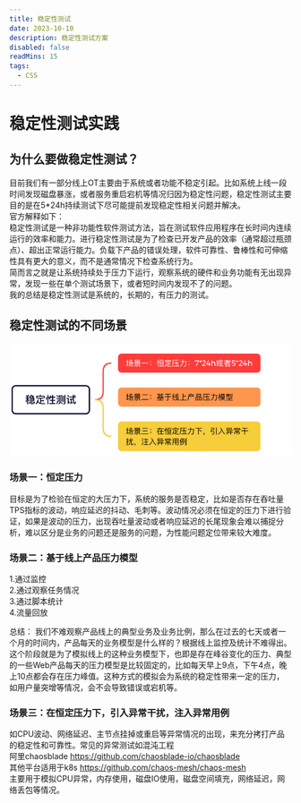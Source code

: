 ```yaml
---
title: 稳定性测试
date: 2023-10-10
description: 稳定性测试方案
disabled: false
readMins: 15
tags:
  - CSS
---
```


# 稳定性测试实践

## 为什么要做稳定性测试？

<p>
目前我们有一部分线上OT主要由于系统或者功能不稳定引起。比如系统上线一段时间发现磁盘暴涨，或者服务重启宕机等情况归因为稳定性问题，稳定性测试主要目的是在5*24h持续测试下尽可能提前发现稳定性相关问题并解决。<br>
官方解释如下：<br>
稳定性测试是一种非功能性软件测试方法，旨在测试软件应用程序在长时间内连续运行的效率和能力。进行稳定性测试是为了检查已开发产品的效率（通常超过瓶颈点）、超出正常运行能力。负载下产品的错误处理，软件可靠性、鲁棒性和可伸缩性具有更大的意义，而不是通常情况下检查系统行为。<br>
简而言之就是让系统持续处于压力下运行，观察系统的硬件和业务功能有无出现异常，发现一些在单个测试场景下，或者短时间内发现不了的问题。<br>
我的总结是稳定性测试是系统的，长期的，有压力的测试。
</p>

## 稳定性测试的不同场景

![这是图片](/img/stickPicture.png 'Magic Gardens')

### 场景一：恒定压力

<p>
目标是为了检验在恒定的大压力下，系统的服务是否稳定，比如是否存在吞吐量TPS指标的波动，响应延迟的抖动、毛刺等。波动情况必须在恒定的压力下进行验证，如果是波动的压力，出现吞吐量波动或者响应延迟的长尾现象会难以捕捉分析，难以区分是业务的问题还是服务的问题，为性能问题定位带来较大难度。
</p>

### 场景二：基于线上产品压力模型

1.通过监控<br> 2.通过观察任务情况<br> 3.通过脚本统计<br> 4.流量回放<br>

总结：
我们不难观察产品线上的典型业务及业务比例，那么在过去的七天或者一个月的时间内，产品每天的业务模型是什么样的？根据线上监控及统计不难得出。这个阶段就是为了模拟线上的这种业务模型下，也即是存在峰谷变化的压力、典型的一些Web产品每天的压力模型是比较固定的，比如每天早上9点，下午4点，晚上10点都会存在压力峰值。这种方式的模拟会为系统的稳定性带来一定的压力，如用户量突增等情况，会不会导致错误或宕机等。

### 场景三：在恒定压力下，引入异常干扰，注入异常用例

如CPU波动、网络延迟、主节点挂掉或重启等异常情况的出现，来充分拷打产品的稳定性和可靠性。常见的异常测试如混沌工程<br>
阿里chaosblade https://github.com/chaosblade-io/chaosblade<br>
其他平台适用于k8s https://github.com/chaos-mesh/chaos-mesh<br>
主要用于模拟CPU异常，内存使用，磁盘IO使用，磁盘空间填充，网络延迟，网络丢包等情况。
